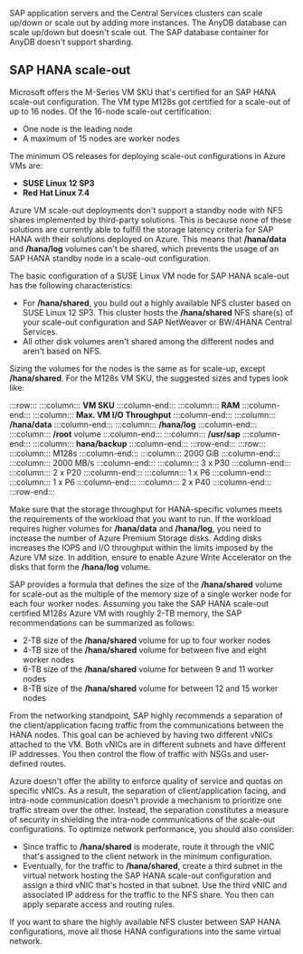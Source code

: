 SAP application servers and the Central Services clusters can scale up/down or scale out by adding more instances. The AnyDB database can scale up/down but doesn't scale out. The SAP database container for AnyDB doesn't support sharding.

## SAP HANA scale-out

Microsoft offers the M-Series VM SKU that's certified for an SAP HANA scale-out configuration. The VM type M128s got certified for a scale-out of up to 16 nodes. Of the 16-node scale-out certification:

- One node is the leading node
- A maximum of 15 nodes are worker nodes

The minimum OS releases for deploying scale-out configurations in Azure VMs are:

- **SUSE Linux 12 SP3**
- **Red Hat Linux 7.4**

Azure VM scale-out deployments don't support a standby node with NFS shares implemented by third-party solutions. This is because none of these solutions are currently able to fulfill the storage latency criteria for SAP HANA with their solutions deployed on Azure. This means that **/hana/data** and **/hana/log** volumes can't be shared, which prevents the usage of an SAP HANA standby node in a scale-out configuration.

The basic configuration of a SUSE Linux VM node for SAP HANA scale-out has the following characteristics:

- For **/hana/shared**, you build out a highly available NFS cluster based on SUSE Linux 12 SP3. This cluster hosts the **/hana/shared** NFS share(s) of your scale-out configuration and SAP NetWeaver or BW/4HANA Central Services.
- All other disk volumes aren't shared among the different nodes and aren't based on NFS.

Sizing the volumes for the nodes is the same as for scale-up, except **/hana/shared**. For the M128s VM SKU, the suggested sizes and types look like:

:::row:::
  :::column:::
    **VM SKU**
  :::column-end:::
  :::column:::
    **RAM**
  :::column-end:::
  :::column:::
    **Max. VM I/O Throughput**
  :::column-end:::
  :::column:::
    **/hana/data**
  :::column-end:::
  :::column:::
    **/hana/log**
  :::column-end:::
  :::column:::
    **/root** volume
  :::column-end:::
  :::column:::
    **/usr/sap**
  :::column-end:::
  :::column:::
    **hana/backup**
  :::column-end:::
:::row-end:::
:::row:::
  :::column:::
    M128s
  :::column-end:::
  :::column:::
    2000 GiB
  :::column-end:::
  :::column:::
    2000 MB/s
  :::column-end:::
  :::column:::
    3 x P30
  :::column-end:::
  :::column:::
    2 x P20
  :::column-end:::
  :::column:::
    1 x P6
  :::column-end:::
  :::column:::
    1 x P6
  :::column-end:::
  :::column:::
    2 x P40
  :::column-end:::
:::row-end:::

Make sure that the storage throughput for HANA-specific volumes meets the requirements of the workload that you want to run. If the workload requires higher volumes for **/hana/data** and **/hana/log**, you need to increase the number of Azure Premium Storage disks. Adding disks increases the IOPS and I/O throughput within the limits imposed by the Azure VM size. In addition, ensure to enable Azure Write Accelerator on the disks that form the **/hana/log** volume.

SAP provides a formula that defines the size of the **/hana/shared** volume for scale-out as the multiple of the memory size of a single worker node for each four worker nodes. Assuming you take the SAP HANA scale-out certified M128s Azure VM with roughly 2-TB memory, the SAP recommendations can be summarized as follows:

- 2-TB size of the **/hana/shared** volume for up to four worker nodes
- 4-TB size of the **/hana/shared** volume for between five and eight worker nodes
- 6-TB size of the **/hana/shared** volume for between 9 and 11 worker nodes
- 8-TB size of the **/hana/shared** volume for between 12 and 15 worker nodes

From the networking standpoint, SAP highly recommends a separation of the client/application facing traffic from the communications between the HANA nodes. This goal can be achieved by having two different vNICs attached to the VM. Both vNICs are in different subnets and have different IP addresses. You then control the flow of traffic with NSGs and user-defined routes.

Azure doesn't offer the ability to enforce quality of service and quotas on specific vNICs. As a result, the separation of client/application facing, and intra-node communication doesn't provide a mechanism to prioritize one traffic stream over the other. Instead, the separation constitutes a measure of security in shielding the intra-node communications of the scale-out configurations. To optimize network performance, you should also consider:

- Since traffic to **/hana/shared** is moderate, route it through the vNIC that's assigned to the client network in the minimum configuration.
- Eventually, for the traffic to **/hana/shared**, create a third subnet in the virtual network hosting the SAP HANA scale-out configuration and assign a third vNIC that's hosted in that subnet. Use the third vNIC and associated IP address for the traffic to the NFS share. You then can apply separate access and routing rules.

If you want to share the highly available NFS cluster between SAP HANA configurations, move all those HANA configurations into the same virtual network.
